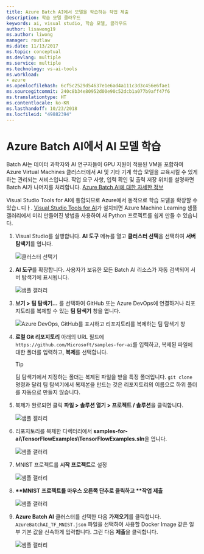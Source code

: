```yaml
---
title: Azure Batch AI에서 모델을 학습하는 작업 제출
description: 학습 모델 클라우드
keywords: ai, visual studio, 학습 모델, 클라우드
author: lisawong19
ms.author: liwong
manager: routlaw
ms.date: 11/13/2017
ms.topic: conceptual
ms.devlang: multiple
ms.service: multiple
ms.technology: vs-ai-tools
ms.workload:
- azure
ms.openlocfilehash: 6cf5c2529d54637e1e6ad4a111c3d3c456e6fae1
ms.sourcegitcommit: 240c8b34e80952d00e90c52dcb1a077b9aff47f6
ms.translationtype: HT
ms.contentlocale: ko-KR
ms.lasthandoff: 10/23/2018
ms.locfileid: "49882394"
---
```

# <a name="train-ai-models-in-azure-batch-ai"></a>Azure Batch AI에서 AI 모델 학습

Batch AI는 데이터 과학자와 AI 연구자들이 GPU 지원이 적용된 VM을 포함하여 Azure Virtual Machines 클러스터에서 AI 및 기타 기계 학습 모델을 교육시킬 수 있게 하는 관리되는 서비스입니다. 작업 요구 사항, 입력 확인 및 출력 저장 위치를 설명하면 Batch AI가 나머지를 처리합니다. [Azure Batch AI에 대한 자세한 정보](https://docs.microsoft.com/azure/batch-ai/overview)

Visual Studio Tools for AI에 통합되므로 Azure에서 동적으로 학습 모델을 확장할 수 있습ㄴ디ㅏ.  [Visual Studio Tools for AI](installation.md)가 설치되면 Azure Machine Learning 샘플 갤러리에서 미리 만들어진 방법을 사용하여 새 Python 프로젝트를 쉽게 만들 수 있습니다.

1. Visual Studio를 실행합니다. **AI 도구** 메뉴를 열고 **클러스터 선택**을 선택하여 **서버 탐색기**를 엽니다.

    ![클러스터 선택기](media/train-model/select-cluster.png)

2. **AI 도구**를 확장합니다. 사용자가 보유한 모든 Batch AI 리소스가 자동 검색되어 서버 탐색기에 표시됩니다.

    ![샘플 갤러리](media/train-model/batchai.png)

3. **보기 > 팀 탐색기...** 를 선택하여 GitHub 또는 Azure DevOps에 연결하거나 리포지토리를 복제할 수 있는 **팀 탐색기** 창을 엽니다.

    ![Azure DevOps, GitHub를 표시하고 리포지토리를 복제하는 팀 탐색기 창](media/train-model/team-explorer.png)

4. **로컬 Git 리포지토리** 아래의 URL 필드에 `https://github.com/Microsoft/samples-for-ai`를 입력하고, 복제된 파일에 대한 폴더를 입력하고, **복제**를 선택합니다.

    > [!Tip]
    > 팀 탐색기에서 지정하는 폴더는 복제된 파일을 받을 특정 폴더입니다. `git clone` 명령과 달리 팀 탐색기에서 복제본을 만드는 것은 리포지토리의 이름으로 하위 폴더를 자동으로 만들지 않습니다.

5. 복제가 완료되면 클릭 **파일 > 솔루션 열기 > 프로젝트 / 솔루션**을 클릭합니다.

    ![샘플 갤러리](media/train-model/open-solution.png)

6. 리포지토리를 복제한 디렉터리에서 **samples-for-ai\TensorFlowExamples\TensorFlowExamples.sln**을 엽니다.

    ![샘플 갤러리](media/train-model/tensorflowexamples.png)

7. MNIST 프로젝트를 **시작 프로젝트**로 설정

    ![샘플 갤러리](media/train-model/mnist-startup.png)

8. <strong>**MNIST 프로젝트를 마우스 오른쪽 단추로 클릭하고 **작업 제출</strong>

    ![샘플 갤러리](media/train-model/submit-job.png)
9. **Azure Batch AI** 클러스터를 선택한 다음 **가져오기**를 클릭합니다. `AzureBatchAI_TF_MNIST.json` 파일을 선택하여 사용할 Docker Image 같은 일부 기본 값을 신속하게 입력합니다. 그런 다음 **제출**을 클릭합니다.

    ![샘플 갤러리](media/train-model/submit-batch.png)
